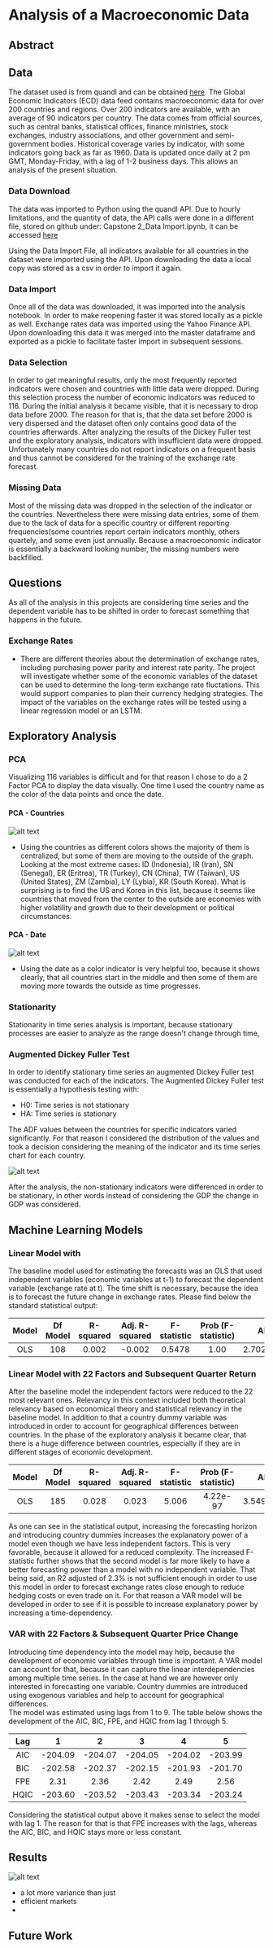 # Analysis of a Macroeconomic Data
## Abstract

## Data
The dataset used is from quandl and can be obtained [here](https://www.quandl.com/data/WWDI-World-Bank-World-Development-Indicators/documentation). The Global Economic Indicators (ECD) data feed contains macroeconomic data for over 200 countries and regions. Over 200 indicators are available, with an average of 90 indicators per country. The data comes from official sources, such as central banks, statistical offices, finance ministries, stock exchanges, industry associations, and other government and semi-government bodies. Historical coverage varies by indicator, with some indicators going back as far as 1960.
Data is updated once daily at 2 pm GMT, Monday-Friday, with a lag of 1-2 business days. This allows an analysis of the present situation.

### Data Download
The data was imported to Python using the quandl API. Due to hourly limitations, and the quantity of data, the API calls were done in a different file, stored on github under: Capstone 2_Data Import.ipynb, it can be accessed [here](https://github.com/ldietsche/Springboard_Course/blob/master/Capstone%20Project%202/Capstone%202_Data%20Import.ipynb)

Using the Data Import File, all indicators available for all countries in the dataset were imported using the API. Upon downloading the data a local copy was stored as a csv in order to import it again. 

### Data Import
Once all of the data was downloaded, it was imported into the analysis notebook. In order to make reopening faster it was stored locally as a pickle as well. Exchange rates data was imported using the Yahoo Finance API. Upon downloading this data it was merged into the master dataframe and exported as a pickle to facilitate faster import in subsequent sessions.

### Data Selection
In order to get meaningful results, only the most frequently reported indicators were chosen and countries with little data were dropped. During this selection process the number of economic indicators was reduced to 116. During the initial analysis it became visible, that it is necessary to drop data before 2000. The reason for that is, that the data set before 2000 is very dispersed and the dataset often only contains good data of the countries afterwards. After analyzing the results of the Dickey Fuller test and the exploratory analysis, indicators with insufficient data were dropped. Unfortunately many countries do not report indicators on a frequent basis and thus cannot be considered for the training of the exchange rate forecast.

### Missing Data
Most of the missing data was dropped in the selection of the indicator or the countries. Nevertheless there were missing data entries, some of them due to the lack of data for a specific country or different reporting frequencies(some countries report certain indicators monthly, others quartely, and some even just annually. Because a macroeconomic indicator is essentially a backward looking number, the missing numbers were backfilled.

## Questions
As all of the analysis in this projects are considering time series and the dependent variable has to be shifted in order to forecast something that happens in the future.

### Exchange Rates
* There are different theories about the determination of exchange rates, including purchasing power parity and interest rate parity. The project will investigate whether some of the economic variables of the dataset can be used to determine the long-term exchange rate fluctations. This would support companies to plan their currency hedging strategies. The impact of the variables on the exchange rates will be tested using a linear regression model or an LSTM.

## Exploratory Analysis
### PCA
Visualizing 116 variables is difficult and for that reason I chose to do a 2 Factor PCA to display the data visually. One time I used the country name as the color of the data points and once the date.

#### PCA - Countries
![alt text](https://github.com/ldietsche/Springboard_Course/blob/master/Capstone%20Project%202/Graphs/PCA_Countries.png)
* Using the countries as different colors shows the majority of them is centralized, but some of them are moving to the outside of the graph. Looking at the most extreme cases: ID (Indonesia), IR (Iran), SN (Senegal), ER (Eritrea), TR (Turkey), CN (China), TW (Taiwan), US (United States), ZM (Zambia), LY (Lybia), KR (South Korea). What is surprising is to find the US and Korea in this list, because it seems like countries that moved from the center to the outside are economies with higher volatility and growth due to their development or political circumstances.

#### PCA - Date
![alt text](https://github.com/ldietsche/Springboard_Course/blob/master/Capstone%20Project%202/Graphs/PCA_Years.png)
* Using the date as a color indicator is very helpful too, because it shows clearly, that all countries start in the middle and then some of them are moving more towards the outside as time progresses.

### Stationarity
Stationarity in time series analysis is important, because stationary processes are easier to analyze as the range doesn't change through time, 
### Augmented Dickey Fuller Test
In order to identify stationary time series an augmented Dickey Fuller test was conducted for each of the indicators.
The Augmented Dickey Fuller test is essentially a hypothesis testing with:
* H0: Time series is not stationary
* HA: Time series is stationary

The ADF values between the countries for specific indicators varied significantly. For that reason I considered the distribution of the values and took a decision considering the meaning of the indicator and its time series chart for each country. 

![alt text](https://github.com/ldietsche/Springboard_Course/blob/master/Capstone%20Project%202/Graphs/ADF_Results_Indicator%2025.png)

After the analysis, the non-stationary indicators were differenced in order to be stationary, in other words instead of considering the GDP the change in GDP was considered.

## Machine Learning Models
### Linear Model with 
The baseline model used for estimating the forecasts was an OLS that used independent variables (economic variables at t-1) to forecast the dependent variable (exchange rate at t). The time shift is necessary, because the idea is to forecast the future change in exchange rates. Please find below the standard statistical output:

| Model | Df Model |  R-squared |Adj. R-squared  | F-statistic |Prob (F-statistic)|AIC       |BIC      |
| :-:   | :-:      | :-:        | :-:            | :-:         |:-:               |:-:       |:-:      |
| OLS   | 108      |  0.002     |-0.002          | 0.5478      |1.00              |2.702e+05 |2.711e+05|

### Linear Model with 22 Factors and Subsequent Quarter Return
After the baseline model the independent factors were reduced to the 22 most relevant ones. Relevancy in this context included both theoretical relevancy based on economical theory and statistical relevancy in the baseline model. In addition to that a country dummy variable was introduced in order to account for geographical differences between countries. In the phase of the exploratory analysis it became clear, that there is a huge difference between countries, especially if they are in different stages of economic development. 

| Model | Df Model |  R-squared |Adj. R-squared  | F-statistic |Prob (F-statistic)|AIC       |BIC      |
| :-:   | :-:      | :-:        | :-:            | :-:         |:-:               |:-:       |:-:      |
| OLS   | 185      |  0.028     |0.023           | 5.006       |4.22e-97          |3.549e+05 |3.565e+05|

As one can see in the statistical output, increasing the forecasting horizon and introducing country dummies increases the explanatory power of a model even though we have less independent factors. This is very favorable, because it allowed for a reduced complexity. The increased F-statistic further shows that the second model is far more likely to have a better forecasting power than a model with no independent variable. That being said, an R2 adjusted of 2.3% is not sufficient enough in order to use this model in order to forecast exchange rates close enough to reduce hedging costs or even trade on it. For that reason a VAR model will be developed in order to see if it is possible to increase explanatory power by increasing a time-dependency.


### VAR with 22 Factors & Subsequent Quarter Price Change
Introducing time dependency into the model may help, because the development of economic variables through time is important. A VAR model can account for that, because it can capture the linear interdependencies among multiple time series. In the case at hand we are however only interested in forecasting one variable. Country dummies are introduced using exogenous variables and help to account for geographical differences.<br>
The model was estimated using lags from 1 to 9. The table below shows the development of the AIC, BIC, FPE, and HQIC from lag 1 through 5.

| Lag   | 1       |  2      |3        | 4       |5       |
| :-:   | :-:     | :-:     | :-:     | :-:     |:-:     |
| AIC   | -204.09 | -204.07 |-204.05  | -204.02 |-203.99 |
| BIC   | -202.58 | -202.37 |-202.15  | -201.93 |-201.70 |
| FPE   | 2.31    |  2.36   |2.42     | 2.49    |2.56    |
| HQIC  | -203.60 | -203.52 | -203.43 | -203.34 |-203.24 |

Considering the statistical output above it makes sense to select the model with lag 1. The reason for that is that FPE increases with the lags, whereas the AIC, BIC, and HQIC stays more or less constant.

## Results
![alt text](https://github.com/ldietsche/Springboard_Course/blob/master/Capstone%20Project%202/Graphs/BR.png)

- a lot more variance than just 
- efficient markets
- 

## Future Work

